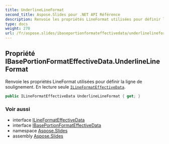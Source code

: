 ```yaml
---
title: UnderlineLineFormat
second_title: Aspose.Slides pour .NET API Référence
description: Renvoie les propriétés LineFormat utilisées pour définir la ligne de soulignement. En lecture seule ILineFormatEffectiveData aspose.slides/ilineformateffectivedata.
type: docs
weight: 270
url: /fr/aspose.slides/ibaseportionformateffectivedata/underlinelineformat/
---
```


## Propriété IBasePortionFormatEffectiveData.UnderlineLineFormat

Renvoie les propriétés LineFormat utilisées pour définir la ligne de soulignement. En lecture seule [`ILineFormatEffectiveData`](../../ilineformateffectivedata).

```csharp
public ILineFormatEffectiveData UnderlineLineFormat { get; }
```

### Voir aussi

* interface [ILineFormatEffectiveData](../../ilineformateffectivedata)
* interface [IBasePortionFormatEffectiveData](../../ibaseportionformateffectivedata)
* namespace [Aspose.Slides](../../ibaseportionformateffectivedata)
* assembly [Aspose.Slides](../../../)

<!-- DO NOT EDIT: généré par xmldocmd pour Aspose.Slides.dll -->